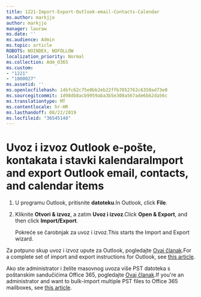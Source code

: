 ```yaml
---
title: 1221-Import-Export-Outlook-email-Contacts-Calendar
ms.author: markjjo
author: markjjo
manager: lauraw
ms.date: ''
ms.audience: Admin
ms.topic: article
ROBOTS: NOINDEX, NOFOLLOW
localization_priority: Normal
ms.collection: Adm_O365
ms.custom:
- "1221"
- "1800027"
ms.assetid: ''
ms.openlocfilehash: 14bfc62c75e0bb2eb22ffb7052762c6350ad73e0
ms.sourcegitcommit: 1d98db8acb9959aba3b5e308a567ade6b62da56c
ms.translationtype: MT
ms.contentlocale: hr-HR
ms.lasthandoff: 08/22/2019
ms.locfileid: "36545148"
---
```

# <a name="import-and-export-outlook-email-contacts-and-calendar-items"></a><span data-ttu-id="4f148-102">Uvoz i izvoz Outlook e-pošte, kontakata i stavki kalendara</span><span class="sxs-lookup"><span data-stu-id="4f148-102">Import and export Outlook email, contacts, and calendar items</span></span>

1. <span data-ttu-id="4f148-103">U programu Outlook, pritisnite **datoteku**.</span><span class="sxs-lookup"><span data-stu-id="4f148-103">In Outlook, click **File**.</span></span>

2. <span data-ttu-id="4f148-104">Kliknite **Otvori & izvoz**, a zatim **Uvoz i izvoz**.</span><span class="sxs-lookup"><span data-stu-id="4f148-104">Click **Open & Export**, and then click **Import/Export**.</span></span>

    <span data-ttu-id="4f148-105">Pokreće se čarobnjak za uvoz i izvoz.</span><span class="sxs-lookup"><span data-stu-id="4f148-105">This starts the Import and Export wizard.</span></span>

<span data-ttu-id="4f148-106">Za potpuno skup uvoz i izvoz upute za Outlook, pogledajte [Ovaj članak](https://support.office.com/article/import-and-export-outlook-email-contacts-and-calendar-92577192-3881-4502-b79d-c3bbada6c8ef).</span><span class="sxs-lookup"><span data-stu-id="4f148-106">For a complete set of import and export instructions for Outlook, see  [this article](https://support.office.com/article/import-and-export-outlook-email-contacts-and-calendar-92577192-3881-4502-b79d-c3bbada6c8ef).</span></span>

<span data-ttu-id="4f148-107">Ako ste administrator i želite masovnog uvoza više PST datoteka s poštanskim sandučićima Office 365, pogledajte [Ovaj članak](https://docs.microsoft.com/office365/securitycompliance/use-network-upload-to-import-pst-files).</span><span class="sxs-lookup"><span data-stu-id="4f148-107">If you're an administrator and want to bulk-import multiple PST files to Office 365 mailboxes, see [this article](https://docs.microsoft.com/office365/securitycompliance/use-network-upload-to-import-pst-files).</span></span>